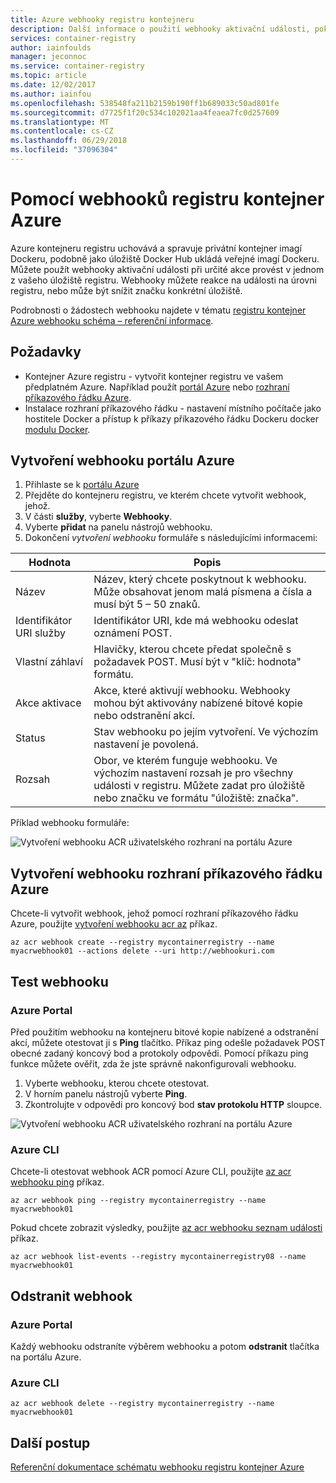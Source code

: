```yaml
---
title: Azure webhooky registru kontejneru
description: Další informace o použití webhooky aktivační události, pokud dojde k určité akce ve vaší registru úložiště.
services: container-registry
author: iainfoulds
manager: jeconnoc
ms.service: container-registry
ms.topic: article
ms.date: 12/02/2017
ms.author: iainfou
ms.openlocfilehash: 538548fa211b2159b190ff1b689033c50ad801fe
ms.sourcegitcommit: d7725f1f20c534c102021aa4feaea7fc0d257609
ms.translationtype: MT
ms.contentlocale: cs-CZ
ms.lasthandoff: 06/29/2018
ms.locfileid: "37096304"
---
```

# <a name="using-azure-container-registry-webhooks"></a>Pomocí webhooků registru kontejner Azure

Azure kontejneru registru uchovává a spravuje privátní kontejner imagí Dockeru, podobně jako úložiště Docker Hub ukládá veřejné imagí Dockeru. Můžete použít webhooky aktivační události při určité akce provést v jednom z vašeho úložiště registru. Webhooky můžete reakce na události na úrovni registru, nebo může být snížit značku konkrétní úložiště.

Podrobnosti o žádostech webhooku najdete v tématu [registru kontejner Azure webhooku schéma – referenční informace](container-registry-webhook-reference.md).

## <a name="prerequisites"></a>Požadavky

* Kontejner Azure registru - vytvořit kontejner registru ve vašem předplatném Azure. Například použít [portál Azure](container-registry-get-started-portal.md) nebo [rozhraní příkazového řádku Azure](container-registry-get-started-azure-cli.md).
* Instalace rozhraní příkazového řádku - nastavení místního počítače jako hostitele Docker a přístup k příkazy příkazového řádku Dockeru docker [modulu Docker](https://docs.docker.com/engine/installation/).

## <a name="create-webhook-azure-portal"></a>Vytvoření webhooku portálu Azure

1. Přihlaste se k [portálu Azure](https://portal.azure.com)
1. Přejděte do kontejneru registru, ve kterém chcete vytvořit webhook, jehož.
1. V části **služby**, vyberte **Webhooky**.
1. Vyberte **přidat** na panelu nástrojů webhooku.
1. Dokončení *vytvoření webhooku* formuláře s následujícími informacemi:

| Hodnota | Popis |
|---|---|
| Název | Název, který chcete poskytnout k webhooku. Může obsahovat jenom malá písmena a čísla a musí být 5 – 50 znaků. |
| Identifikátor URI služby | Identifikátor URI, kde má webhooku odeslat oznámení POST. |
| Vlastní záhlaví | Hlavičky, kterou chcete předat společně s požadavek POST. Musí být v "klíč: hodnota" formátu. |
| Akce aktivace | Akce, které aktivují webhooku. Webhooky mohou být aktivovány nabízené bitové kopie nebo odstranění akcí. |
| Status | Stav webhooku po jejím vytvoření. Ve výchozím nastavení je povolená. |
| Rozsah | Obor, ve kterém funguje webhooku. Ve výchozím nastavení rozsah je pro všechny události v registru. Můžete zadat pro úložiště nebo značku ve formátu "úložiště: značka". |

Příklad webhooku formuláře:

![Vytvoření webhooku ACR uživatelského rozhraní na portálu Azure](./media/container-registry-webhook/webhook.png)

## <a name="create-webhook-azure-cli"></a>Vytvoření webhooku rozhraní příkazového řádku Azure

Chcete-li vytvořit webhook, jehož pomocí rozhraní příkazového řádku Azure, použijte [vytvoření webhooku acr az](/cli/azure/acr/webhook#az_acr_webhook_create) příkaz.

```azurecli-interactive
az acr webhook create --registry mycontainerregistry --name myacrwebhook01 --actions delete --uri http://webhookuri.com
```

## <a name="test-webhook"></a>Test webhooku

### <a name="azure-portal"></a>Azure Portal

Před použitím webhooku na kontejneru bitové kopie nabízené a odstranění akcí, můžete otestovat ji s **Ping** tlačítko. Příkaz ping odešle požadavek POST obecné zadaný koncový bod a protokoly odpovědi. Pomocí příkazu ping funkce můžete ověřit, zda že jste správně nakonfigurovali webhooku.

1. Vyberte webhooku, kterou chcete otestovat.
2. V horním panelu nástrojů vyberte **Ping**.
3. Zkontrolujte v odpovědi pro koncový bod **stav protokolu HTTP** sloupce.

![Vytvoření webhooku ACR uživatelského rozhraní na portálu Azure](./media/container-registry-webhook/webhook-02.png)

### <a name="azure-cli"></a>Azure CLI

Chcete-li otestovat webhook ACR pomocí Azure CLI, použijte [az acr webhooku ping](/cli/azure/acr/webhook#az_acr_webhook_ping) příkaz.

```azurecli-interactive
az acr webhook ping --registry mycontainerregistry --name myacrwebhook01
```

Pokud chcete zobrazit výsledky, použijte [az acr webhooku seznam události](/cli/azure/acr/webhook#list-events) příkaz.

```azurecli-interactive
az acr webhook list-events --registry mycontainerregistry08 --name myacrwebhook01
```

## <a name="delete-webhook"></a>Odstranit webhook

### <a name="azure-portal"></a>Azure Portal

Každý webhooku odstraníte výběrem webhooku a potom **odstranit** tlačítka na portálu Azure.

### <a name="azure-cli"></a>Azure CLI

```azurecli-interactive
az acr webhook delete --registry mycontainerregistry --name myacrwebhook01
```

## <a name="next-steps"></a>Další postup

[Referenční dokumentace schématu webhooku registru kontejner Azure](container-registry-webhook-reference.md)